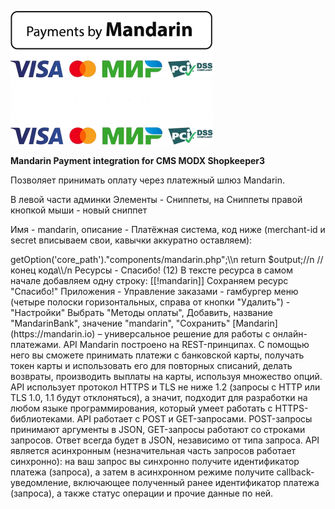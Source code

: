 ![Mandarin.io](../../../assets/images/Payments_by_color.png#gh-light-mode-only)
![Mandarin.io](../../../assets/images/Payments_by_color_bl.png#gh-dark-mode-only)

<b>Mandarin Payment integration for CMS MODX Shopkeeper3</b>

Позволяет принимать оплату через платежный шлюз Mandarin.


В левой части админки Элементы - Сниппеты, на Сниппеты правой кнопкой мыши - новый сниппет

Имя - mandarin, описание - Платёжная система, код ниже (merchant-id и secret вписываем свои, кавычки аккуратно оставляем):

<?php\n
$output = '';\n
$mid="merchant-id";\n
$msec='secret';\/n
require_once $modx->getOption('core_path')."components/mandarin.php";\\n
return $output;//n
// конец кода\\/n

Ресурсы - Спасибо! (12)
В тексте ресурса в самом начале добавляем одну строку:
[[!mandarin]]
Сохраняем ресурс "Спасибо!"

Приложения - Управление заказами - гамбургер меню (четыре полоски горизонтальных, справа от кнопки "Удалить") - "Настройки"
Выбрать "Методы оплаты", Добавить, название "MandarinBank", значение "mandarin", "Сохранить"


[Mandarin](https://mandarin.io) – универсальное решение для работы с онлайн-платежами. API Mandarin построено на REST-принципах. С помощью него вы сможете принимать платежи с банковской карты, получать токен карты и использовать его для повторных списаний, делать возвраты, производить выплаты на карты, используя множество опций.

API использует протокол HTTPS и TLS не ниже 1.2 (запросы с HTTP или TLS 1.0, 1.1 будут отклоняться), а значит, подходит для разработки на любом языке программирования, который умеет работать с HTTPS-библиотеками.

API работает с POST и GET-запросами. POST-запросы принимают аргументы в JSON, GET-запросы работают со строками запросов. Ответ всегда будет в JSON, независимо от типа запроса.

API является асинхронным (незначительная часть запросов работает синхронно): на ваш запрос вы синхронно получите идентификатор платежа (запроса), а затем в асинхронном режиме получите callback-уведомление, включающее полученный ранее идентификатор платежа (запроса), а также статус операции и прочие данные по ней.
